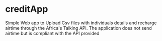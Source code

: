 # creditApp
Simple Web app to Upload Csv files with individuals details and recharge airtime through the Africa's Talking API. 
The application does not send airtime but is compliant with the API provided
